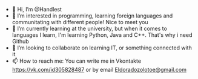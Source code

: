 - 👋 Hi, I’m @Handlest
- 👀 I’m interested in programming, learning foreign languages and communitating with different people! Nice to meet you
- 🌱 I’m currently learning at the university, but when it comes to languages I learn, I'm learning Python, Java and C++. That's why i need Github
- 💞️ I’m looking to collaborate on learning IT, or something connected with it
- 📫 How to reach me: You can write me in Vkontakte https://vk.com/id305828487 or by email Eldoradozolotoe@gmail.com

<!---
Handlest/Handlest is a ✨ special ✨ repository because its `README.md` (this file) appears on your GitHub profile.
You can click the Preview link to take a look at your changes.
--->
